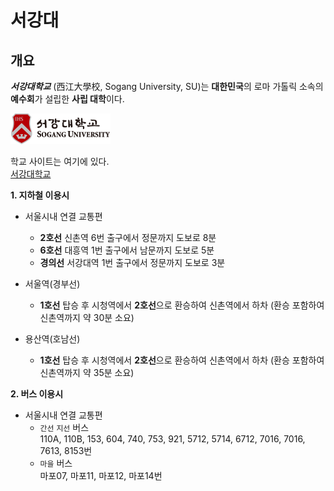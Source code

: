 # 서강대

## 개요
***서강대학교*** (西江大學校, Sogang University, SU)는 **대한민국**의 로마 가톨릭 소속의 **예수회**가 설립한 **사립 대학**이다. 

![서강대학교](images/logo.png)


학교 사이트는 여기에 있다.  
[서강대학교](https://sogang.ac.kr/ko/home)



**1. 지하철 이용시**

- 서울시내 연결 교통편
    - **2호선** 신촌역 6번 출구에서 정문까지 도보로 8분
    - **6호선** 대흥역 1번 출구에서 남문까지 도보로 5분
    - **경의선** 서강대역 1번 출구에서 정문까지 도보로 3분

- 서울역(경부선)
    - **1호선** 탑승 후 시청역에서 **2호선**으로 환승하여 신촌역에서 하차
(환승 포함하여 신촌역까지 약 30분 소요)

- 용산역(호남선)
    - **1호선** 탑승 후 시청역에서 **2호선**으로 환승하여 신촌역에서 하차
(환승 포함하여 신촌역까지 약 35분 소요)

**2. 버스 이용시**

- 서울시내 연결 교통편
    - `간선` `지선` 버스  
    110A, 110B, 153, 604, 740, 753, 921, 5712, 5714, 6712, 7016, 7016, 7613, 8153번
    - `마을` 버스  
    마포07, 마포11, 마포12, 마포14번
